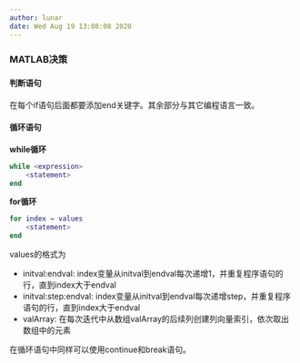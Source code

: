 ```yaml
---
author: lunar
date: Wed Aug 19 13:08:08 2020
---
```


### MATLAB决策

#### 判断语句

在每个if语句后面都要添加end关键字。其余部分与其它编程语言一致。

#### 循环语句

**while循环**

```matlab
while <expression>
    <statement>
end
```

**for循环**

```matlab
for index = values
    <statement>
end
```

values的格式为
- initval:endval: index变量从initval到endval每次递增1，并重复程序语句的行，直到index大于endval
- initval:step:endval: index变量从initval到endval每次递增step，并重复程序语句的行，直到index大于endval
- valArray: 在每次迭代中从数组valArray的后续列创建列向量索引，依次取出数组中的元素

在循环语句中同样可以使用continue和break语句。
